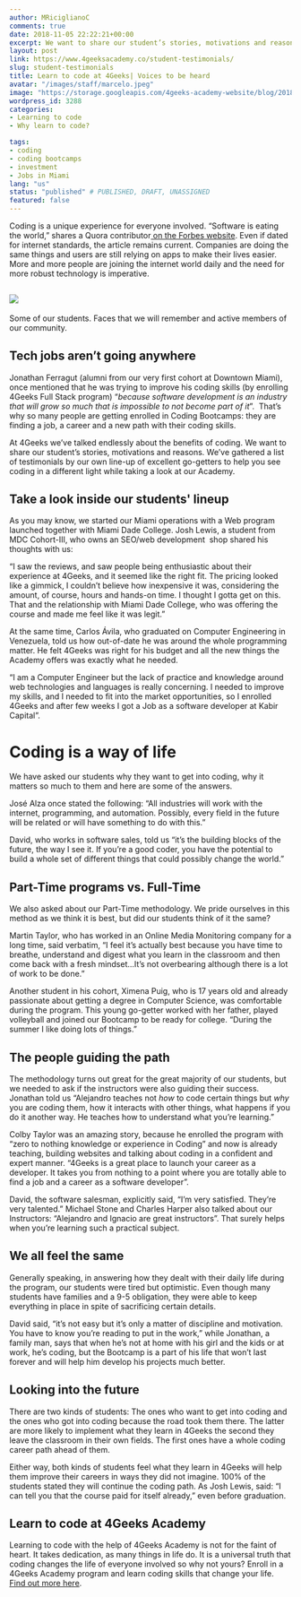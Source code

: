 ```yaml
---
author: MRiciglianoC
comments: true
date: 2018-11-05 22:22:21+00:00
excerpt: We want to share our student’s stories, motivations and reasons.
layout: post
link: https://www.4geeksacademy.co/student-testimonials/
slug: student-testimonials
title: Learn to code at 4Geeks| Voices to be heard
avatar: "/images/staff/marcelo.jpeg"
image: "https://storage.googleapis.com/4geeks-academy-website/blog/2018/11/Jennifer-768x768.png"
wordpress_id: 3288
categories:
- Learning to code
- Why learn to code?

tags:
- coding
- coding bootcamps
- investment
- Jobs in Miami
lang: "us"
status: "published" # PUBLISHED, DRAFT, UNASSIGNED
featured: false
---
```


Coding is a unique experience for everyone involved. “Software is eating the world,” shares a Quora contributor[ on the Forbes website](https://www.forbes.com/sites/quora/2017/01/20/will-the-demand-for-developers-continue-to-increase/#7090450433ee). Even if dated for internet standards, the article remains current. Companies are doing the same things and users are still relying on apps to make their lives easier. More and more people are joining the internet world daily and the need for more robust technology is imperative.


## ![](https://www.4geeksacademy.co/wp-content/uploads/2018/11/Students.png)


Some of our students. Faces that we will remember and active members of our community. 


## **Tech jobs aren’t going anywhere**


Jonathan Ferragut (alumni from our very first cohort at Downtown Miami), once mentioned that he was trying to improve his coding skills (by enrolling 4Geeks Full Stack program) “_because software development is an industry that will grow so much that is impossible to not become part of it_”.  That’s why so many people are getting enrolled in Coding Bootcamps: they are finding a job, a career and a new path with their coding skills.

At 4Geeks we’ve talked endlessly about the benefits of coding. We want to share our student’s stories, motivations and reasons. We’ve gathered a list of testimonials by our own line-up of excellent go-getters to help you see coding in a different light while taking a look at our Academy.


## **Take a look inside our students' lineup**


As you may know, we started our Miami operations with a Web program launched together with Miami Dade College. Josh Lewis, a student from MDC Cohort-III, who owns an SEO/web development  shop shared his thoughts with us:

“I saw the reviews, and saw people being enthusiastic about their experience at 4Geeks, and it seemed like the right fit. The pricing looked like a gimmick, I couldn’t believe how inexpensive it was, considering the amount, of course, hours and hands-on time. I thought I gotta get on this. That and the relationship with Miami Dade College, who was offering the course and made me feel like it was legit.”

At the same time, Carlos Ávila, who graduated on Computer Engineering in Venezuela, told us how out-of-date he was around the whole programming matter. He felt 4Geeks was right for his budget and all the new things the Academy offers was exactly what he needed.

“I am a Computer Engineer but the lack of practice and knowledge around web technologies and languages is really concerning. I needed to improve my skills, and I needed to fit into the market opportunities, so I enrolled 4Geeks and after few weeks I got a Job as a software developer at Kabir Capital”. 


# **Coding is a way of life**


We have asked our students why they want to get into coding, why it matters so much to them and here are some of the answers.

José Alza once stated the following: “All industries will work with the internet, programming, and automation. Possibly, every field in the future will be related or will have something to do with this.”

David, who works in software sales, told us “it’s the building blocks of the future, the way I see it. If you’re a good coder, you have the potential to build a whole set of different things that could possibly change the world.”


## **Part-Time programs vs. Full-Time**


We also asked about our Part-Time methodology. We pride ourselves in this method as we think it is best, but did our students think of it the same?

Martin Taylor, who has worked in an Online Media Monitoring company for a long time, said verbatim, “I feel it’s actually best because you have time to breathe, understand and digest what you learn in the classroom and then come back with a fresh mindset...It’s not overbearing although there is a lot of work to be done.”

Another student in his cohort, Ximena Puig, who is 17 years old and already passionate about getting a degree in Computer Science, was comfortable during the program. This young go-getter worked with her father, played volleyball and joined our Bootcamp to be ready for college. “During the summer I like doing lots of things.”


## **The people guiding the path**


The methodology turns out great for the great majority of our students, but we needed to ask if the instructors were also guiding their success. Jonathan told us “Alejandro teaches not _how_ to code certain things but _why_ you are coding them, how it interacts with other things, what happens if you do it another way. He teaches how to understand what you’re learning.” 

Colby Taylor was an amazing story, because he enrolled the program with “zero to nothing knowledge or experience in Coding” and now is already teaching, building websites and talking about coding in a confident and expert manner. “4Geeks is a great place to launch your career as a developer. It takes you from nothing to a point where you are totally able to find a job and a career as a software developer”.

David, the software salesman, explicitly said, “I’m very satisfied. They’re very talented.” Michael Stone and Charles Harper also talked about our Instructors: “Alejandro and Ignacio are great instructors”. That surely helps when you’re learning such a practical subject.


## **We all feel the same**


Generally speaking, in answering how they dealt with their daily life during the program, our students were tired but optimistic. Even though many students have families and a 9-5 obligation, they were able to keep everything in place in spite of sacrificing certain details.

David said, “it’s not easy but it’s only a matter of discipline and motivation. You have to know you’re reading to put in the work,” while Jonathan, a family man, says that when he’s not at home with his girl and the kids or at work, he’s coding, but the Bootcamp is a part of his life that won’t last forever and will help him develop his projects much better.


## **Looking into the future**


There are two kinds of students: The ones who want to get into coding and the ones who got into coding because the road took them there. The latter are more likely to implement what they learn in 4Geeks the second they leave the classroom in their own fields. The first ones have a whole coding career path ahead of them.

Either way, both kinds of students feel what they learn in 4Geeks will help them improve their careers in ways they did not imagine. 100% of the students stated they will continue the coding path. As Josh Lewis, said: “I can tell you that the course paid for itself already,” even before graduation.


## **Learn to code at 4Geeks Academy**


Learning to code with the help of 4Geeks Academy is not for the faint of heart. It takes dedication, as many things in life do. It is a universal truth that coding changes the life of everyone involved so why not yours? Enroll in a 4Geeks Academy program and learn coding skills that change your life.[ Find out more here](//).
